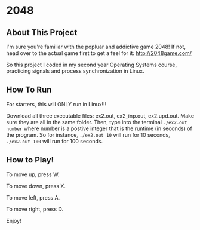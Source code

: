 # 2048

## About This Project
I'm sure you're familiar with the popluar and addictive game 2048! If not, head over to the actual game first to get a feel 
for it: http://2048game.com/ 

So this project I coded in my second year Operating Systems course, practicing signals and process synchronization in Linux.

## How To Run
For starters, this will ONLY run in Linux!!!

Download all three executable files: ex2.out, ex2_inp.out, ex2.upd.out. Make sure they are all in the same folder. Then, type
into the terminal `./ex2.out number` where number is a postive integer that is the runtime (in seconds) of the program. So for instance,
`./ex2.out 10` will run for 10 seconds, `./ex2.out 100` will run for 100 seconds.

## How to Play!
To move up, press W.

To move down, press X.

To move left, press A.

To move right, press D.

Enjoy!
